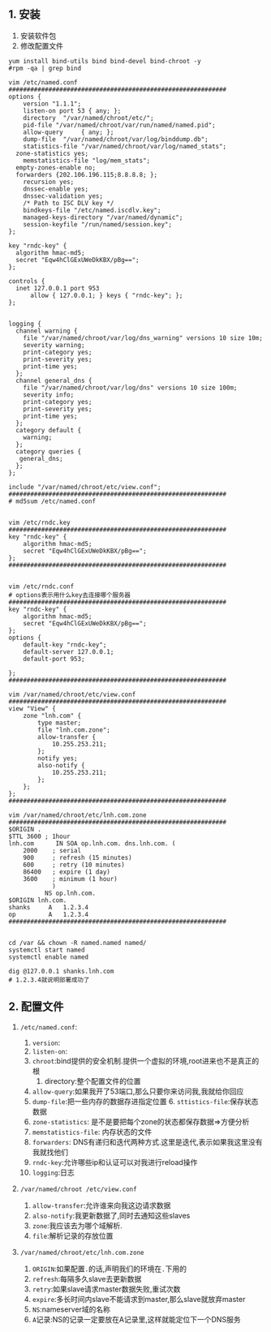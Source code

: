 ## 1. 安装
1. 安装软件包
2. 修改配置文件

```
yum install bind-utils bind bind-devel bind-chroot -y
#rpm -qa | grep bind

vim /etc/named.conf
############################################################
options {
  	version "1.1.1";
	listen-on port 53 { any; };
	directory  "/var/named/chroot/etc/";
	pid-file "/var/named/chroot/var/run/named/named.pid";
	allow-query     { any; };
	dump-file  "/var/named/chroot/var/log/binddump.db";
	statistics-file "/var/named/chroot/var/log/named_stats";
  zone-statistics yes;
	memstatistics-file "log/mem_stats";
  empty-zones-enable no;
  forwarders {202.106.196.115;8.8.8.8; };
	recursion yes;
	dnssec-enable yes;
	dnssec-validation yes;
	/* Path to ISC DLV key */
	bindkeys-file "/etc/named.iscdlv.key";
	managed-keys-directory "/var/named/dynamic";
	session-keyfile "/run/named/session.key";
};

key "rndc-key" {
  algorithm hmac-md5;
  secret "Eqw4hClGExUWeDkKBX/pBg==";
};

controls {
  inet 127.0.0.1 port 953
      allow { 127.0.0.1; } keys { "rndc-key"; };
};


logging {
  channel warning {
    file "/var/named/chroot/var/log/dns_warning" versions 10 size 10m;
    severity warning;
    print-category yes;
    print-severity yes;
    print-time yes;
  };
  channel general_dns {
    file "/var/named/chroot/var/log/dns" versions 10 size 100m;
    severity info;
    print-category yes;
    print-severity yes;
    print-time yes;
  }; 
  category default {
    warning;
  };
  category queries {
   general_dns;
  };
};

include "/var/named/chroot/etc/view.conf";
############################################################
# md5sum /etc/named.conf


vim /etc/rndc.key
############################################################
key "rndc-key" {
    algorithm hmac-md5;
    secret "Eqw4hClGExUWeDkKBX/pBg==";
};
############################################################


vim /etc/rndc.conf
# options表示用什么key去连接哪个服务器
############################################################
key "rndc-key" {
    algorithm hmac-md5;
    secret "Eqw4hClGExUWeDkKBX/pBg==";
};
options {
    default-key "rndc-key";
    default-server 127.0.0.1;
    default-port 953;

};
############################################################

vim /var/named/chroot/etc/view.conf
############################################################
view "View" {
    zone "lnh.com" {
        type master;
        file "lnh.com.zone";
        allow-transfer {
            10.255.253.211;
        };
        notify yes;
        also-notify {
            10.255.253.211;
        };
    };
};
############################################################

vim /var/named/chroot/etc/lnh.com.zone
############################################################
$ORIGIN .
$TTL 3600 ; 1hour
lnh.com      IN SOA op.lnh.com. dns.lnh.com. (
    2000    ; serial
    900     ; refresh (15 minutes)
    600     ; retry (10 minutes)
    86400   ; expire (1 day)
    3600    ; minimum (1 hour)
            ) 
          NS op.lnh.com.
$ORIGIN lnh.com.
shanks     A   1.2.3.4
op         A   1.2.3.4
############################################################


cd /var && chown -R named.named named/
systemctl start named
systemctl enable named

dig @127.0.0.1 shanks.lnh.com
# 1.2.3.4就说明部署成功了

```


## 2. 配置文件
1. `/etc/named.conf`:
    1. `version`:
    2. `listen-on`:
    3. `chroot`:bind提供的安全机制.提供一个虚拟的环境,root进来也不是真正的根
        1. directory:整个配置文件的位置
    4. `allow-query`:如果我开了53端口,那么只要你来访问我,我就给你回应
    5. `dump-file`:把一些内存的数据存进指定位置
        6. `sttistics-file`:保存状态数据
    7. `zone-statistics`: 是不是要把每个zone的状态都保存数据=>方便分析
    8. `memstatistics-file`: 内存状态的文件
    9. `forwarders`: DNS有递归和迭代两种方式.这里是迭代,表示如果我这里没有我就找他们
    10. `rndc-key`:允许哪些ip和认证可以对我进行reload操作
    11. `logging`:日志

2. `/var/named/chroot /etc/view.conf`
    1. `allow-transfer`:允许谁来向我这边请求数据
    2. `also-notify`:我更新数据了,同时去通知这些slaves
    3. `zone`:我应该去为哪个域解析.
    4. `file`:解析记录的存放位置

3. `/var/named/chroot/etc/lnh.com.zone`
    1. `ORIGIN`:如果配置`.`的话,声明我们的环境在`.`下用的
    2. `refresh`:每隔多久slave去更新数据
    3. `retry`:如果slave请求master数据失败,重试次数
    4. `expire`:多长时间内slave不能请求到master,那么slave就放弃master
    5. `NS`:nameserver域的名称
    6. `A`记录:NS的记录一定要放在A记录里,这样就能定位下一个DNS服务
